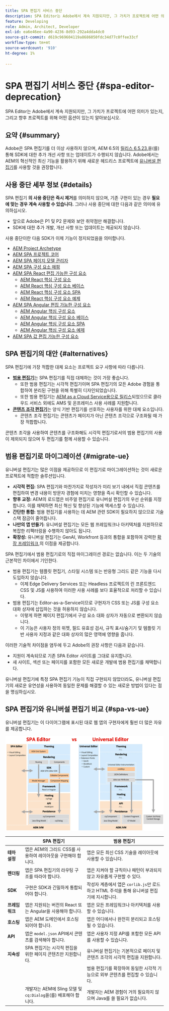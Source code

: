 ```yaml
---
title: SPA 편집기 서비스 중단
description: SPA Editor는 Adobe에서 계속 지원되지만, 그 가치가 프로젝트에 어떤 의미가 있는지, 그리고 향후 프로젝트를 위해 어떤 옵션이 있는지 알아보십시오.
feature: Developing
role: Admin, Architect, Developer
exl-id: ea6e46ee-4a90-4236-8d93-292a4dda4dc0
source-git-commit: d619c969604119a8686050fdc34d77c0ffee33cf
workflow-type: tm+mt
source-wordcount: '910'
ht-degree: 1%

---
```



# SPA 편집기 서비스 중단 {#spa-editor-deprecation}

SPA Editor는 Adobe에서 계속 지원되지만, 그 가치가 프로젝트에 어떤 의미가 있는지, 그리고 향후 프로젝트를 위해 어떤 옵션이 있는지 알아보십시오.

## 요약 {#summary}

Adobe은 SPA 편집기를 더 이상 사용하지 않으며, AEM 6.5의 [릴리스 6.5.23,](/help/release-notes/release-notes.md#spa-editor)을(를) 통해 SDK에 대한 추가 개선 사항 또는 업데이트가 수행되지 않습니다. Adobe에서는 AEM의 혁신적인 최신 기능을 활용하기 위해 새로운 헤드리스 프로젝트에 [유니버설 편집기](/help/sites-developing/universal-editor/introduction.md)를 사용할 것을 권장합니다.

## 사용 중단 세부 정보 {#details}

SPA 편집기 **의 사용 중단은 즉시 제거**&#x200B;를 의미하지 않으며, 기존 구현이 있는 경우 **필요에 맞는 경우 계속 사용할 수 있습니다.** 그러나 사용 중단에 대한 다음과 같은 의미에 유의하십시오.

* 앞으로 Adobe은 P1 및 P2 문제와 보안 취약점만 해결합니다.
* SDK에 대한 추가 개발, 개선 사항 또는 업데이트는 제공되지 않습니다.

사용 중단이란 다음 SDK가 이제 기능이 정지되었음을 의미합니다.

* [AEM Project Archetype](https://github.com/adobe/aem-project-archetype/)
* [AEM SPA 프로젝트 코어](https://github.com/adobe/aem-spa-project-core)
* [AEM SPA 페이지 모델 관리자](https://github.com/adobe/aem-spa-page-model-manager)
* [AEM SPA 구성 요소 매핑](https://github.com/adobe/aem-spa-component-mapping)
* [AEM SPA React 편집 가능한 구성 요소](https://github.com/adobe/aem-react-editable-components)
   * [AEM React 핵심 구성 요소](https://github.com/adobe/aem-react-core-wcm-components)
   * [AEM React 핵심 구성 요소 베이스](https://github.com/adobe/aem-react-core-wcm-components-base)
   * [AEM React 핵심 구성 요소 SPA](https://github.com/adobe/aem-react-core-wcm-components-spa)
   * [AEM React 핵심 구성 요소 예제](https://github.com/adobe/aem-react-core-wcm-components-examples)
* [AEM SPA Angular 편집 가능한 구성 요소](https://github.com/adobe/aem-angular-editable-components)
   * [AEM Angular 핵심 구성 요소](https://github.com/adobe/aem-angular-core-wcm-components)
   * [AEM Angular 핵심 구성 요소 베이스](https://github.com/adobe/aem-angular-core-wcm-components-base)
   * [AEM Angular 핵심 구성 요소 SPA](https://github.com/adobe/aem-angular-core-wcm-components-spa)
   * [AEM Angular 핵심 구성 요소 예제](https://github.com/adobe/aem-angular-core-wcm-components-examples)
* [AEM SPA 값 편집 가능한 구성 요소](https://github.com/mavicellc/aem-vue-editable-components)

## SPA 편집기의 대안 {#alternatives}

SPA 편집기에 가장 적합한 대체 요소는 프로젝트 요구 사항에 따라 다릅니다.

* **[범용 편집기](/help/sites-developing/universal-editor/introduction.md)**&#x200B;는 SPA 편집기를 직접 대체하는 것이 가장 좋습니다.
   * 또한 범용 편집기는 시각적 편집기이며 SPA 편집기의 모든 Adobe 경험을 통합하여 분리된 구현을 위해 특별히 디자인되었습니다.
   * 또한 범용 편집기는 [AEM as a Cloud Service용으로 릴리스](https://experienceleague.adobe.com/ko/docs/experience-manager-cloud-service/content/implementing/developing/universal-editor/introduction)되었으므로 클라우드 서비스 외에도 AMS 및 온프레미스 사용 사례를 지원합니다.
* **[콘텐츠 조각 편집기](/help/sites-developing/universal-editor/introduction.md)**&#x200B;는 양식 기반 편집기를 선호하는 사용자를 위한 대체 요소입니다.
   * 콘텐츠 조각 편집기는 콘텐츠가 페이지가 아닌 콘텐츠 조각으로 구조화될 때 가장 적합합니다.

콘텐츠 조각을 사용하여 콘텐츠를 구조화해도 시각적 편집기로서의 범용 편집기의 사용이 제외되지 않으며 두 편집기를 함께 사용할 수 있습니다.

## 범용 편집기로 마이그레이션 {#migrate-ue}

유니버설 편집기는 많은 이점을 제공하므로 이 편집기로 마이그레이션하는 것이 새로운 프로젝트에 적합한 솔루션입니다.

* **시각적 편집:** SPA 편집기와 마찬가지로 작성자가 미리 보기 내에서 직접 콘텐츠를 편집하여 변경 내용이 방문자 경험에 미치는 영향을 즉시 확인할 수 있습니다.
* **향후 교정:** AEM의 로드맵은 비주얼 편집기로 유니버설 편집기의 우선 순위를 지정합니다. 이를 채택하면 최신 혁신 및 향상된 기능에 액세스할 수 있습니다.
* **간단한 통합:** 범용 편집기를 사용하는 데 AEM 관련 SDK이 필요하지 않으므로 기술 스택 잠금이 줄어듭니다.
* **나만의 앱 만들기:** 유니버설 편집기는 모든 웹 프레임워크나 아키텍처를 지원하므로 복잡한 리팩터링을 수행하지 않아도 됩니다.
* **확장성:** 유니버설 편집기는 GenAI, Workfront 등과의 통합을 포함하여 강력한 [확장 프레임워크,](https://experienceleague.adobe.com/ko/docs/experience-manager-cloud-service/content/implementing/developing/universal-editor/extending)의 이점을 제공합니다.

SPA 편집기에서 범용 편집기로의 직접 마이그레이션 경로는 없습니다. 이는 두 기술의 근본적인 차이에서 기인한다.

* 범용 편집기는 템플릿 편집기, 스타일 시스템 또는 반응형 그리드 같은 기능을 다시 도입하지 않습니다.
   * 이제 Edge Delivery Services 또는 Headless 프로젝트의 린 프론트엔드 CSS 및 JS를 사용하여 이러한 사용 사례를 보다 효율적으로 처리할 수 있습니다.
* 범용 편집기는 Editor-as-a-Service이므로 구현자가 CSS 또는 JS를 구성 요소 대화 상자에 삽입하는 것을 허용하지 않습니다.
   * 이렇게 하면 페이지 편집기에서 구성 요소 대화 상자가 자동으로 변환되지 않습니다.
   * 이 기능은 사용자 정의 위젯, 필드 유효성 검사, 규칙 표시/숨기기 및 템플릿 기반 사용자 지정과 같은 대화 상자의 많은 영역에 영향을 줍니다.

이러한 기술적 차이점을 염두에 두고 Adobe의 권장 사항은 다음과 같습니다.

* 지원이 계속되므로 기존 SPA Editor 사이트를 그대로 유지합니다.
* 새 사이트, 섹션 또는 페이지를 포함한 모든 새로운 개발에 범용 편집기를 채택합니다.

유니버설 편집기에 특정 SPA 편집기 기능이 직접 구현되지 않았더라도, 유니버설 편집기의 새로운 유연성을 사용하여 동일한 문제를 해결할 수 있는 새로운 방법이 있다는 점을 명심하십시오.

## SPA 편집기와 유니버설 편집기 비교 {#spa-vs-ue}

유니버설 편집기는 이 다이어그램에 표시된 대로 웹 앱의 구현자에게 훨씬 더 많은 자유를 제공합니다.

![유니버설 편집기 및 SPA 편집기 아키텍처 비교](assets/spa-editor-vs-ue.png)

|  | SPA 편집기 | 범용 편집기 |
|---|---|---|
| **테마 설정** | 앱은 AEM의 그리드 CSS를 사용하여 레이아웃을 구현해야 합니다. | 앱은 모든 최신 CSS 기술을 레이아웃에 사용할 수 있습니다. |
| **렌더링** | 앱은 SPA 편집기의 라우팅 구조를 따라야 합니다. | 앱은 지켜야 할 규칙이나 패턴이 부과되지 않고 자유롭게 구현할 수 있다. |
| **SDK** | 구현은 SDK과 긴밀하게 통합되어야 합니다. | 작성자 계층에서 앱은 `corlib.js`만 로드하고 HTML 주석을 통해 유니버설 편집기에 지시합니다. |
| **프레임워크** | 앱은 지원되는 버전의 React 또는 Angular을 사용해야 합니다. | 앱은 모든 프레임워크나 아키텍처를 사용할 수 있습니다. |
| **호스팅** | 앱은 AEM 도메인에서 호스팅되어야 합니다. | 앱은 어디에서나 완전히 분리되고 호스팅될 수 있습니다. |
| **API** | 앱은 `model.json` API에서 콘텐츠를 검색해야 합니다. | 앱은 사용자 지정 API를 포함한 모든 API를 사용할 수 있습니다. |
| **지속성** | SPA 편집기는 시각적 편집을 위한 페이지 콘텐츠만 지원합니다. | 유니버설 편집기는 기본적으로 페이지 및 콘텐츠 조각의 시각적 편집을 지원합니다. |
|  |  | 범용 편집기를 확장하여 동일한 시각적 기능으로 외부 콘텐츠를 편집할 수 있습니다. |
|  | 개발자는 AEM에 Sling 모델 및 `cq:Dialog`을(를) 배포해야 합니다. | 개발자는 AEM 경험이 거의 필요하지 않으며 Java를 쓸 필요가 없습니다. |

